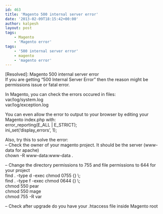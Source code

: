 ```yaml
---
id: 463
title: 'Magento 500 internal server error'
date: '2013-02-09T18:15:42+00:00'
author: kalpesh
layout: post
tags:
    - Magento
    - 'Magento error'
tags:
    - '500 internal server error'
    - magento
    - 'magento error'
---
```


[Resolved]: Magento 500 internal server error  
If you are getting “500 Internal Server Error” then the reason might be permissions issue or fatal error.

In Magento, you can check the errors occured in files:  
var/log/system.log  
var/log/exception.log

You can even allow the error to output to your browser by editing your Magento index.php with:  
error_reporting(E_ALL | E_STRICT);  
ini_set(‘display_errors’, 1);

Also, try this to solve the error:  
– Check the owner of your magento project. It should be the server (www-data for apache)  
chown -R www-data:www-data .

– Change the directory permissions to 755 and file permissions to 644 for your project  
find . -type d -exec chmod 0755 {} \\;  
find . -type f -exec chmod 0644 {} \\;  
chmod 550 pear  
chmod 550 mage  
chmod 755 -R var

– Check after upgrade do you have your .htaccess file inside Magento root